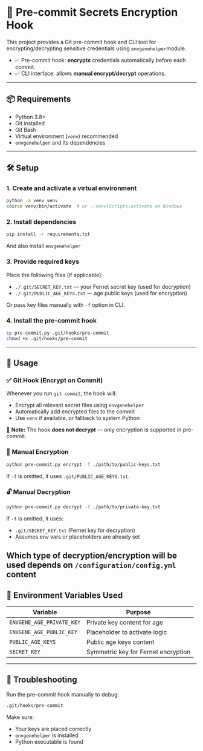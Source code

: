 # 🔐 Pre-commit Secrets Encryption Hook

This project provides a Git pre-commit hook and CLI tool for encrypting/decrypting sensitive credentials using `envgenehelper`module.

- ✅ Pre-commit hook: **encrypts** credentials automatically before each commit.
- ✅ CLI interface: allows **manual encrypt/decrypt** operations.

---

## 📦 Requirements

- Python 3.8+
- Git installed
- Git Bash
- Virtual environment (`venv`) recommended
- `envgenehelper` and its dependencies

---

## 🛠 Setup

### 1. Create and activate a virtual environment

```bash
python -m venv venv
source venv/bin/activate  # or .\venv\Scripts\activate on Windows
```

### 2. Install dependencies

```bash
pip install -r requirements.txt
```
And also install `envgenehelper`

### 3. Provide required keys

Place the following files (if applicable):

- `./.git/SECRET_KEY.txt` — your Fernet secret key (used for decryption)
- `./.git/PUBLIC_AGE_KEYS.txt` — age public keys (used for encryption)

Or pass key files manually with `-f` option in CLI.

### 4. Install the pre-commit hook

```bash
cp pre-commit.py .git/hooks/pre-commit
chmod +x .git/hooks/pre-commit
```

---

## 🚀 Usage

### ✅ Git Hook (Encrypt on Commit)

Whenever you run `git commit`, the hook will:

- Encrypt all relevant secret files using `envgenehelper`
- Automatically add encrypted files to the commit
- Use `venv` if available, or fallback to system Python

🔸 **Note:** The hook **does not decrypt** — only encryption is supported in pre-commit.

### 🔐 Manual Encryption

```bash
python pre-commit.py encrypt -f ./path/to/public-keys.txt
```

If `-f` is omitted, it uses `.git/PUBLIC_AGE_KEYS.txt`.

### 🔓 Manual Decryption

```bash
python pre-commit.py decrypt -f ./path/to/private-key.txt
```

If `-f` is omitted, it uses:

- `.git/SECRET_KEY.txt` (Fernet key for decryption)
- Assumes env vars or placeholders are already set

Which type of decryption/encryption will be used depends on `/configuration/config.yml` content
---

## 🧠 Environment Variables Used

| Variable                        | Purpose                                 |
|--------------------------------|-----------------------------------------|
| `ENVGENE_AGE_PRIVATE_KEY`      | Private key content for age            |
| `ENVGENE_AGE_PUBLIC_KEY`       | Placeholder to activate logic          |
| `PUBLIC_AGE_KEYS`              | Public age keys content                |
| `SECRET_KEY`                   | Symmetric key for Fernet encryption    |

---

## 🧪 Troubleshooting

Run the pre-commit hook manually to debug:

```bash
.git/hooks/pre-commit
```

Make sure:
- Your keys are placed correctly
- `envgenehelper` is installed
- Python executable is found